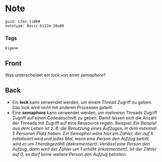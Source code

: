 # Note
```
guid: Lfm<:}i0R#
notetype: Basic-b122e-20a86
```

### Tags
```
Eigene
```

## Front
Was unterscheidet ein <i>lock</i> von einer <i>semaphore</i>?

## Back
<ul>
  <li>Ein <strong>lock</strong> kann verwendet werden, um einem
  Thread Zugriff zu geben. Das lock wird nicht mit anderen
  Prozessen geteilt.
  <li>Eine <strong>semaphore</strong> kann verwendet werden, um
  mehreren Threads Zugriff Zugriff auf einen Codeabschnitt zu
  geben. Damit lassen sich die Anzahl der Threads mit Zugriff auf
  eine Ressource regeln. Beispiel: <em>Ein Beispiel aus dem Leben
  ist z. B. die Benutzung eines Aufzuges, in dem maximal 5 Personen
  Platz haben. Ein Semaphor wäre hier ein Zähler, der auf 5
  initialisiert wird und jedes Mal, wenn eine Person den Aufzug
  betritt, wird er um 1 herabgezählt (dekrementiert). Verlässt eine
  Person den Aufzug, dann wird der Zähler um 1 erhöht
  (inkrementiert). Ist der Zähler auf 0, so darf keine weitere
  Person den Aufzug betreten</em>.
</ul>

